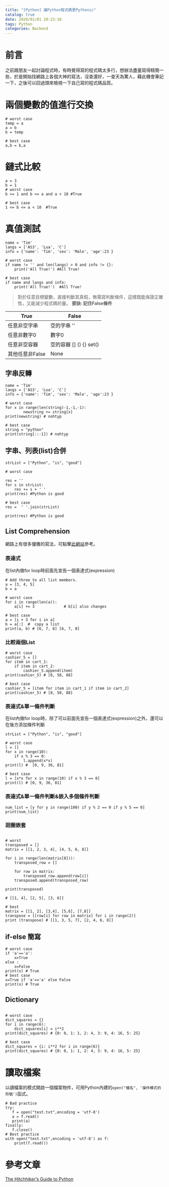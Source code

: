 ```yaml
---
title: "[Python] 讓Python程式碼更Pythonic"
catalog: true
date: 2020/01/01 20:23:10
tags: Python
categories: Backend
---
```

<!-- toc -->
# 前言
之前跟朋友一起討論程式時，有時覺得寫的程式碼太多行，想辦法盡量寫得精簡一些，於是開始找網路上各個大神的寫法，沒查還好，一查天為驚人，藉此機會筆記一下，之後可以回過頭來檢視一下自己寫的程式碼品質。
<!--more--> 
# 兩個變數的值進行交換
```python= 
# worst case
temp = a
a = b
b = temp

# best case
a,b = b,a
```

# 鏈式比較
```python=
a = 3
b = 1 
# worst case
b >= 1 and b <= a and a < 10 #True 

# best case
1 <= b <= a < 10  #True
```
# 真值測試
```python=
name = 'Tim'
langs = ['AS3', 'Lua', 'C']
info = {'name': 'Tim', 'sex': 'Male', 'age':23 }    
 
# worst case
if name != '' and len(langs) > 0 and info != {}:
    print('All True!') #All True!

# best case
if name and langs and info:
    print('All True!')  #All True!
```
>對於任意目標變數，直接判斷其真假，無需寫判斷條件，這樣既能保證正確性，又能減少程式碼的量。 **要訣: 記住False條件**


| True | False |
| -------- | -------- | 
| 任意非空字串  | 空的字串 ''  | 
| 任意非數字0   | 數字0  | 
| 任意非空容器   | 空的容器 [] () {} set()  | 
| 其他任意非False   | None  | 

## 字串反轉
```python=
name = 'Tim'
langs = ['AS3', 'Lua', 'C']
info = {'name': 'Tim', 'sex': 'Male', 'age':23 }    
 
# worst case
for x in range(len(string)-1,-1,-1):
        newstring += string[x]
print(newstring) # nohtyp

# best case
string = "python"
print(string[::-1]) # nohtyp
```

## 字串、列表(list)合併
```python=
strList = ["Python", "is", "good"]  

# worst case

res = ''
for s in strList:
    res += s + ' '
print(res) #Python is good 

# best case
res =  ' '.join(strList) 

print(res) #Python is good
```
## List Comprehension
網路上有很多優雅的寫法，可點擊[此網站](https://www.programiz.com/python-programming/list-comprehension)參考。
### 表達式
在list內做for loop時前面先宣告一個表達式(expression)
```python=
# Add three to all list members.
a = [3, 4, 5]
b = a          

# worst case
for i in range(len(a)):
    a[i] += 3             # b[i] also changes

# best case
a = [i + 3 for i in a]
b = a[:]  #  copy a list
print(a, b) # [6, 7, 8] [6, 7, 8]
```

### 比較兩個List
```python=
# worst case
cashier_5 = []
for item in cart_1:
    if item in cart_2:
        cashier_5.append(item)
print(cashier_5) # [8, 58, 88]

# best case
cashier_5 = [item for item in cart_1 if item in cart_2]
print(cashier_5) # [8, 58, 88]
```

### 表達式&單一條件判斷
在list內做for loop時，除了可以前面先宣告一個表達式(expression)之外，還可以在後方添加條件判斷
```python=
strList = ["Python", "is", "good"]

# worst case
l = []
for x in range(10):
    if x % 3 == 0:
        l.append(x*x) 
print(l) #  [0, 9, 36, 81]

# best case
l = [x*x for x in range(10) if x % 3 == 0]
print(l) # [0, 9, 36, 81]
```

### 表達式&單一條件判斷&嵌入多個條件判斷
```python=
num_list = [y for y in range(100) if y % 2 == 0 if y % 5 == 0]
print(num_list)
```

### 迴圈嵌套
```python=

# worst 
transposed = []
matrix = [[1, 2, 3, 4], [4, 5, 6, 8]]

for i in range(len(matrix[0])):
    transposed_row = []

    for row in matrix:
        transposed_row.append(row[i])
    transposed.append(transposed_row)

print(transposed)

# [[1, 4], [2, 5], [3, 6]]

# best
matrix = [[1, 2], [3,4], [5,6], [7,8]]
transpose = [[row[i] for row in matrix] for i in range(2)]
print (transpose) # [[1, 3, 5, 7], [2, 4, 6, 8]]
```

## if-else 簡寫
```python=
# worst case
if 'a'=='a':
    x=True
else :
    x=False
print(x) # True
# best case
x=True if 'a'=='a' else False 
print(x) # True
```

## Dictionary
```python=

# worst case
dict_squares = {}
for i in range(6):
    dict_squares[i] = i**2
print(dict_squares) # {0: 0, 1: 1, 2: 4, 3: 9, 4: 16, 5: 25}

# best case
dict_squares = {i: i**2 for i in range(6)}
print(dict_squares) # {0: 0, 1: 1, 2: 4, 3: 9, 4: 16, 5: 25}
```

# 讀取檔案
以讀檔案的模式開啟一個檔案物件，可用Python內建的`open("檔名", '操作模式的符號')`函式。
```python=
# Bad practice
try:
   f = open("test.txt",encoding = 'utf-8')
   a = f.read()
   print(a)
finally:
   f.close()
# Best practice
with open("test.txt",encoding = 'utf-8') as f:
    print(f.read())

```


# 參考文章
[The Hitchhiker’s Guide to Python](https://docs.python-guide.org/writing/style/)